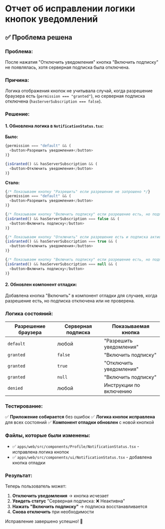 # Отчет об исправлении логики кнопок уведомлений

## ✅ Проблема решена

### Проблема:

После нажатия "Отключить уведомления" кнопка "Включить подписку" не появлялась, хотя серверная подписка была отключена.

### Причина:

Логика отображения кнопок не учитывала случай, когда разрешение браузера есть (`permission === "granted"`), но серверная подписка отключена (`hasServerSubscription === false`).

### Решение:

#### 1. Обновлена логика в `NotificationStatus.tsx`:

**Было:**

```typescript
{permission === "default" && (
  <button>Разрешить уведомления</button>
)}

{isGranted() && hasServerSubscription && (
  <button>Отключить уведомления</button>
)}
```

**Стало:**

```typescript
{/* Показываем кнопку "Разрешить" если разрешение не запрошено */}
{permission === "default" && (
  <button>Разрешить уведомления</button>
)}

{/* Показываем кнопку "Включить подписку" если разрешение есть, но подписка отключена */}
{isGranted() && hasServerSubscription === false && (
  <button>Включить подписку</button>
)}

{/* Показываем кнопку "Отключить" если разрешение есть и подписка активна */}
{isGranted() && hasServerSubscription === true && (
  <button>Отключить уведомления</button>
)}

{/* Показываем кнопку "Включить подписку" если разрешение есть, но подписка не проверена */}
{isGranted() && hasServerSubscription === null && (
  <button>Включить подписку</button>
)}
```

#### 2. Обновлен компонент отладки:

Добавлена кнопка "Включить" в компонент отладки для случаев, когда разрешение есть, но подписка отключена или не проверена.

### Логика состояний:

| Разрешение браузера | Серверная подписка | Показываемая кнопка     |
| ------------------- | ------------------ | ----------------------- |
| `default`           | любой              | "Разрешить уведомления" |
| `granted`           | `false`            | "Включить подписку"     |
| `granted`           | `true`             | "Отключить уведомления" |
| `granted`           | `null`             | "Включить подписку"     |
| `denied`            | любой              | Инструкции по включению |

### Тестирование:

✅ **Приложение собирается** без ошибок
✅ **Логика кнопок исправлена** для всех состояний
✅ **Компонент отладки обновлен** с новой кнопкой

### Файлы, которые были изменены:

- ✅ `apps/web/src/components/Profile/NotificationStatus.tsx` - исправлена логика кнопок
- ✅ `apps/web/src/components/ui/NotificationStatus.tsx` - добавлена кнопка отладки

### Результат:

Теперь пользователь может:

1. **Отключить уведомления** → кнопка исчезает
2. **Увидеть статус** "Серверная подписка: ❌ Неактивна"
3. **Нажать "Включить подписку"** → подписка восстанавливается
4. **Снова отключить** при необходимости

Исправление завершено успешно! 🎉
